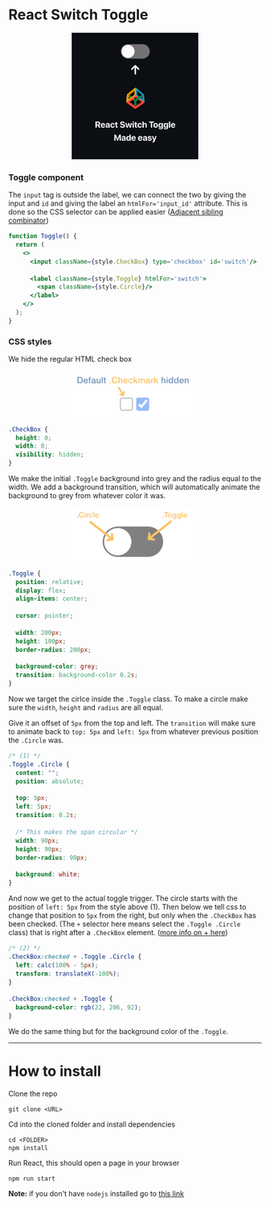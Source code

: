 # React Switch Toggle

<p align="center"><img src="screenshots/main.gif" width="50%"/></p>

### Toggle component

The `input` tag is outside the label, we can connect the two by giving the input and `id`
and giving the label an `htmlFor='input_id'` attribute. This is done so the CSS selector
can be applied easier ([Adjacent sibling combinator](https://developer.mozilla.org/en-US/docs/Web/CSS/Adjacent_sibling_combinator))

```jsx
function Toggle() {
  return (
    <>
      <input className={style.CheckBox} type='checkbox' id='switch'/>

      <label className={style.Toggle} htmlFor='switch'>
        <span className={style.Circle}/>
      </label>
    </>
  );
}
```

### CSS styles

We hide the regular HTML check box

<p align="center"><img src="screenshots/diagram_1.png" width="50%"/></p>

```css
.CheckBox {
  height: 0;
  width: 0;
  visibility: hidden;
}
```

We make the initial `.Toggle` background into grey and the radius equal to the width. We
add a background transition, which will automatically animate the background to grey from whatever
color it was.

<p align="center"><img src="screenshots/diagram_2.png" width="50%"/></p>

```css
.Toggle {
  position: relative;
  display: flex;
  align-items: center;

  cursor: pointer;

  width: 200px;
  height: 100px;
  border-radius: 200px;

  background-color: grey;
  transition: background-color 0.2s;
}
```

Now we target the cirlce inside the `.Toggle` class. To make a circle make sure the `width`,
`height` and `radius` are all equal.

Give it an offset of `5px` from the top and left. The `transition` will make sure to animate
back to `top: 5px` and `left: 5px` from whatever previous position the `.Circle` was.

```css
/* (1) */
.Toggle .Circle {
  content: "";
  position: absolute;
  
  top: 5px;
  left: 5px;
  transition: 0.2s;

  /* This makes the span circular */
  width: 90px;
  height: 90px;
  border-radius: 90px;
  
  background: white;
}
```

And now we get to the actual toggle trigger. The circle starts with the position of `left: 5px` from
the style above (1). Then below we tell css to change that position to `5px` from the right,
but only when the `.CheckBox` has been checked. (The `+` selector here means select the `.Toggle .Circle` class) that is right after a `.CheckBox` element. ([more info on + here](https://developer.mozilla.org/en-US/docs/Web/CSS/Adjacent_sibling_combinator))

```css
/* (2) */
.CheckBox:checked + .Toggle .Circle {
  left: calc(100% - 5px);
  transform: translateX(-100%);
}

.CheckBox:checked + .Toggle {
  background-color: rgb(22, 206, 92);
}
```

We do the same thing but for the background color of the `.Toggle`.

---

# How to install

Clone the repo
```shell
git clone <URL>
```

Cd into the cloned folder and install dependencies
```shell
cd <FOLDER>
npm install
```

Run React, this should open a page in your browser
```shell
npm run start
```

**Note:** if you don't have `nodejs` installed go to [this link](https://nodejs.org/en/download/)